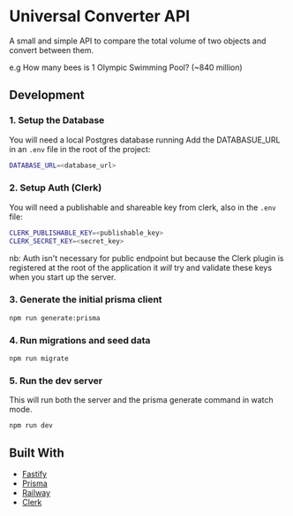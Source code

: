# Universal Converter API

A small and simple API to compare the total volume of two objects and convert between them.

e.g How many bees is 1 Olympic Swimming Pool? (~840 million)

## Development

### 1. Setup the Database

You will need a local Postgres database running
Add the DATABASUE_URL in an `.env` file in the root of the project:

```bash
DATABASE_URL=<database_url>
```

### 2. Setup Auth (Clerk)

You will need a publishable and shareable key from clerk, also in the `.env` file:

```bash
CLERK_PUBLISHABLE_KEY=<publishable_key>
CLERK_SECRET_KEY=<secret_key>
```

nb: Auth isn't necessary for public endpoint but because the Clerk plugin is registered at the root of the application it _will_ try and validate these keys when you start up the server.

### 3. Generate the initial prisma client

```shellscript
npm run generate:prisma
```

### 4. Run migrations and seed data

```shellscript
npm run migrate
```

### 5. Run the dev server

This will run both the server and the prisma generate command in watch mode.

```shellscript
npm run dev
```

## Built With

- [Fastify](https://fastify.dev/)
- [Prisma](https://www.prisma.io/)
- [Railway](https://railway.app/)
- [Clerk](https://clerk.com/)
